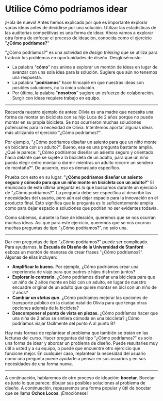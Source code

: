 # Utilice Cómo podríamos idear

¡Hola de nuevo! Antes hemos explicado por qué es importante explorar varias ideas antes de decidirse por una solución. Utilizar las estadísticas de las auditorías competitivas es una forma de idear. Ahora vamos a explorar otra forma de enfocar el proceso de ideación, conocida como el ejercicio "**¿Cómo podríamos?**"

"¿Cómo podríamos?" es una actividad de *design thinking* que se utiliza para traducir los problemas en oportunidades de diseño. Desglosémoslo:

* La palabra "**cómo**" nos anima a explorar un montón de ideas en lugar de avanzar con una sola idea para la solución. Sugiere que aún no tenemos una respuesta.
* La palabra "**podríamos**" hace hincapié en que nuestras ideas son posibles soluciones, no la única solución.
* Por último, la palabra "**nosotros**" sugiere un esfuerzo de colaboración. Surgir con ideas requiere trabajo en equipo.

---

Recuerda nuestro ejemplo de antes: Olivia es una madre que necesita una forma de montar en bicicleta con su hijo Luca de 2 años porque no puede montar en su propia bicicleta. Se nos ocurrieron muchas soluciones potenciales para la necesidad de Olivia. Intentemos aportar algunas ideas más utilizando el ejercicio "¿Cómo podríamos?".

Por ejemplo, "¿Cómo podríamos diseñar un asiento para que un niño monte en bicicleta con un adulto?". Bueno, esa es una pregunta bastante amplia. ¿Qué le parece: "¿Cómo podríamos diseñar un asiento seguro y orientado hacia delante que se sujete a la bicicleta de un adulto, para que un niño pueda elegir entre montar o dormir mientras un adulto recorre un sendero de montaña?". De acuerdo, eso es demasiado específico.

Prueba con esto en su lugar: "**¿Cómo podríamos diseñar un asiento seguro y cómodo para que un niño monte en bicicleta con un adulto?**" El enunciado de esta última pregunta es lo que buscamos durante un ejercicio de "¿Cómo podríamos?". La pregunta debe ser específica al describir las necesidades del usuario, pero aún así dejar espacio para la innovación en el producto final. Esto significa que la pregunta es lo suficientemente amplia como para dejar espacio a soluciones que podrían no ser evidentes todavía.

Como sabemos, durante la fase de ideación, queremos que se nos ocurran muchas ideas. Así que para este ejercicio, queremos que se nos ocurran muchas preguntas de tipo "¿Cómo podríamos?", no solo una.

---

Dar con preguntas de tipo "¿Cómo podríamos?" puede ser complicado. Para ayudarnos, la **Escuela de Diseño de la Universidad de Stanford** esboza un montón de maneras de crear frases "¿Cómo podríamos?". Algunas de ellas incluyen:

* **Amplificar lo bueno.** Por ejemplo, ¿Cómo podríamos crear una experiencia de viaje para que padres e hijos disfruten juntos?
* **Explorar lo contrario.** ¿Cómo podríamos diseñar una bicicleta para que un niño de 2 años monte en bici con un adulto, en lugar de nuestro encuadre original de un adulto que quiere montar en bici con un niño de 2 años?
* **Cambiar un *status quo*.** ¿Cómo podríamos mejorar las opciones de transporte público en la ciudad natal de Olivia para que tenga otras opciones además de la bicicleta?
* **Descomponer el punto de vista en piezas.** ¿Cómo podríamos hacer que una niña de 2 años se sintiera cómoda en una bicicleta? ¿Cómo podríamos viajar fácilmente del punto A al punto B?

Hay más formas de replantear el problema que también se tratan en las lecturas del curso. Hacer preguntas del tipo "¿Cómo podríamos?" es solo una forma de idear y abordar un problema de diseño. Puede resultarles muy útil a usted y a su equipo, o puede que encuentre otro ejercicio que funcione mejor. En cualquier caso, replantear la necesidad del usuario como una pregunta puede ayudarle a pensar en sus usuarios y en sus necesidades de una forma nueva.

---

A continuación, hablaremos de otro proceso de ideación: **bocetar**. Bocetar es justo lo que parece: dibujar sus posibles soluciones al problema de diseño. A continuación, repasaremos una forma popular y útil de bocetar que se llama **Ochos Locos**. ¡Emociónese!
